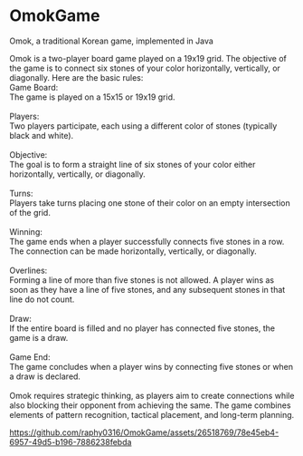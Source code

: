 # OmokGame
 Omok, a traditional Korean game, implemented in Java

Omok is a two-player board game played on a 19x19 grid. The objective of the game is to connect six stones of your color horizontally, vertically, or diagonally. Here are the basic rules:
<br>
Game Board:<br>
The game is played on a 15x15 or 19x19 grid.<br>
<br>
Players:<br>
Two players participate, each using a different color of stones (typically black and white).<br>
<br>
Objective:<br>
The goal is to form a straight line of six stones of your color either horizontally, vertically, or diagonally.<br>
<br>
Turns:<br>
Players take turns placing one stone of their color on an empty intersection of the grid.<br>
<br>
Winning:<br>
The game ends when a player successfully connects five stones in a row. The connection can be made horizontally, vertically, or diagonally.<br>
<br>
Overlines:<br>
Forming a line of more than five stones is not allowed. A player wins as soon as they have a line of five stones, and any subsequent stones in that line do not count.<br>
<br>
Draw:<br>
If the entire board is filled and no player has connected five stones, the game is a draw.<br>
<br>
Game End:<br>
The game concludes when a player wins by connecting five stones or when a draw is declared.<br>
<br>
Omok requires strategic thinking, as players aim to create connections while also blocking their opponent from achieving the same. The game combines elements of pattern recognition, tactical placement, and long-term planning.
<br>


https://github.com/raphy0316/OmokGame/assets/26518769/78e45eb4-6957-49d5-b196-7886238febda

